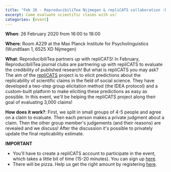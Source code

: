 ```yaml
---
title: "Feb 26 - ReproducibiliTea Nijmegen & repliCATS collaboration :heart_eyes_cat::tea::pizza:"
excerpt: Come evaluate scientific claims with us!
categories: [event]
---
```


**When**: 26 February 2020 from 16:00 to 18:00

**Where**: Room A229 at the Max Planck Institute for Psycholinguistics (Wundtlaan 1, 6525 XD Nijmegen)

**What**: ReproducibiliTea partners up with repliCATS!
In February, ReproducibiliTea journal clubs are partnering up with repliCATS to evaluate the credibility of published research!
But what is repliCATS you may ask?
The aim of the [repliCATS](https://replicats.research.unimelb.edu.au/) project is to elicit predictions about the replicability of scientific claims in the field of social science.
They have developed a two-step group elicitation method (the IDEA protocol) and a custom-built platform to make eliciting these predictions as easy as possible.
In this event, we'll be helping the repliCATS project along their goal of evaluating 3,000 claims!

**How does it work?**: First, we split in small groups of 4-5 people and agree on a claim to evaluate.
Then each person makes a private judgment about a claim.
Then the other group member's judgements (and their reasons) are revealed and we discuss!
After the discussion it's possible to privately update the final replicability estimate.

**IMPORTANT**
* You'll have to create a repliCATS account to participate in the event, which takes a little bit of time (15-20 minutes). You can sign up [here](https://score.eresearch.unimelb.edu.au/).
* There will be pizza. Help us get the right amount by registering [here](https://forms.gle/wdzWCt2Fmu9pTDef6).
